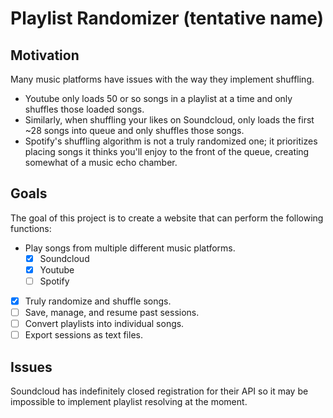 # Playlist Randomizer (tentative name)

## Motivation
Many music platforms have issues with the way they implement shuffling.
- Youtube only loads 50 or so songs in a playlist at a time and only shuffles those loaded songs.
- Similarly, when shuffling your likes on Soundcloud, only loads the first ~28 songs into queue and only shuffles those songs.
- Spotify's shuffling algorithm is not a truly randomized one; it prioritizes placing songs it thinks you'll enjoy to the front of the queue, creating somewhat of a music echo chamber.

## Goals

The goal of this project is to create a website that can perform the following functions:
- Play songs from multiple different music platforms.
  - [x] Soundcloud
  - [x] Youtube
  - [ ] Spotify
- [x] Truly randomize and shuffle songs.
- [ ] Save, manage, and resume past sessions.
- [ ] Convert playlists into individual songs.
- [ ] Export sessions as text files.

## Issues
Soundcloud has indefinitely closed registration for their API so it may be impossible to implement playlist resolving at the moment.
